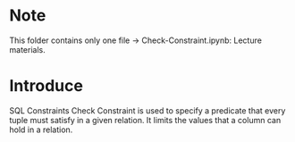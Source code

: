 # Note
This folder contains only one file -> Check-Constraint.ipynb: Lecture materials.
# Introduce
SQL Constraints Check Constraint is used to specify a predicate that every tuple must satisfy in a given relation. It limits the values that a column can hold in a relation.
